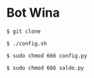 # Bot Wina

  

    $ git clone
  
    $ ./config.sh
    
    $ sudo chmod 666 config.py
    
    $ sudo chmod 666 saldo.py
